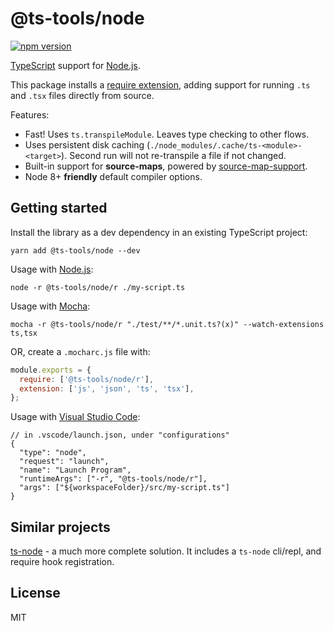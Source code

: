 # @ts-tools/node

[![npm version](https://img.shields.io/npm/v/@ts-tools/node.svg)](https://www.npmjs.com/package/@ts-tools/node)

[TypeScript](https://www.typescriptlang.org/) support for [Node.js](https://nodejs.org/en/).

This package installs a [require extension](https://nodejs.org/dist/latest-v12.x/docs/api/modules.html#modules_require_extensions), adding support for running `.ts` and `.tsx` files directly from source.

Features:

- Fast! Uses `ts.transpileModule`. Leaves type checking to other flows.
- Uses persistent disk caching (`./node_modules/.cache/ts-<module>-<target>`). Second run will not re-transpile a file if not changed.
- Built-in support for **source-maps**, powered by [source-map-support](https://github.com/evanw/node-source-map-support).
- Node 8+ **friendly** default compiler options.

## Getting started

Install the library as a dev dependency in an existing TypeScript project:

```
yarn add @ts-tools/node --dev
```

Usage with [Node.js](https://nodejs.org/en/):

```
node -r @ts-tools/node/r ./my-script.ts
```

Usage with [Mocha](https://github.com/mochajs/mocha):

```
mocha -r @ts-tools/node/r "./test/**/*.unit.ts?(x)" --watch-extensions ts,tsx
```

OR, create a `.mocharc.js` file with:

```js
module.exports = {
  require: ['@ts-tools/node/r'],
  extension: ['js', 'json', 'ts', 'tsx'],
};
```

Usage with [Visual Studio Code](https://github.com/Microsoft/vscode):

```jsonc
// in .vscode/launch.json, under "configurations"
{
  "type": "node",
  "request": "launch",
  "name": "Launch Program",
  "runtimeArgs": ["-r", "@ts-tools/node/r"],
  "args": ["${workspaceFolder}/src/my-script.ts"]
}
```

## Similar projects

[ts-node](https://github.com/TypeStrong/ts-node) - a much more complete solution. It includes a `ts-node` cli/repl, and require hook registration.

## License

MIT
